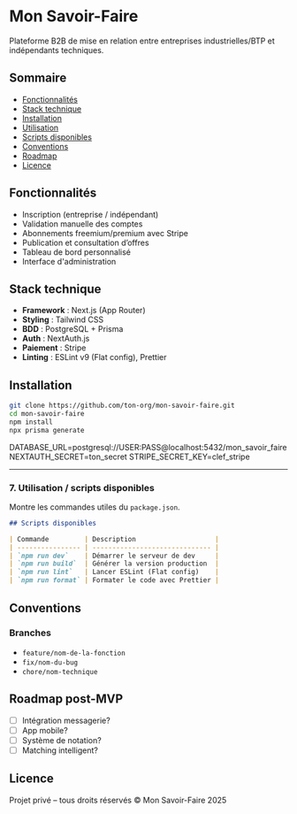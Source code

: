 # Mon Savoir-Faire

Plateforme B2B de mise en relation entre entreprises industrielles/BTP et indépendants techniques.

## Sommaire

- [Fonctionnalités](#fonctionnalités)
- [Stack technique](#stack-technique)
- [Installation](#installation)
- [Utilisation](#utilisation)
- [Scripts disponibles](#scripts-disponibles)
- [Conventions](#conventions)
- [Roadmap](#roadmap)
- [Licence](#licence)

## Fonctionnalités

- Inscription (entreprise / indépendant)
- Validation manuelle des comptes
- Abonnements freemium/premium avec Stripe
- Publication et consultation d’offres
- Tableau de bord personnalisé
- Interface d'administration

## Stack technique

- **Framework** : Next.js (App Router)
- **Styling** : Tailwind CSS
- **BDD** : PostgreSQL + Prisma
- **Auth** : NextAuth.js
- **Paiement** : Stripe
- **Linting** : ESLint v9 (Flat config), Prettier

## Installation

```bash
git clone https://github.com/ton-org/mon-savoir-faire.git
cd mon-savoir-faire
npm install
npx prisma generate
```

DATABASE_URL=postgresql://USER:PASS@localhost:5432/mon_savoir_faire
NEXTAUTH_SECRET=ton_secret
STRIPE_SECRET_KEY=clef_stripe

---

### 7. **Utilisation / scripts disponibles**

Montre les commandes utiles du `package.json`.

```md
## Scripts disponibles

| Commande         | Description                    |
| ---------------- | ------------------------------ |
| `npm run dev`    | Démarrer le serveur de dev     |
| `npm run build`  | Générer la version production  |
| `npm run lint`   | Lancer ESLint (Flat config)    |
| `npm run format` | Formater le code avec Prettier |
```

## Conventions

### Branches

- `feature/nom-de-la-fonction`
- `fix/nom-du-bug`
- `chore/nom-technique`

## Roadmap post-MVP

- [ ] Intégration messagerie?
- [ ] App mobile?
- [ ] Système de notation?
- [ ] Matching intelligent?

## Licence

Projet privé – tous droits réservés © Mon Savoir-Faire 2025
